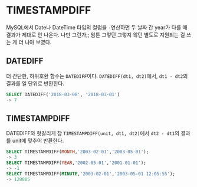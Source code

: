 # TIMESTAMPDIFF
MySQL에서 Date나 DateTime 타입의 컬럼을 `-`연산하면 두 날짜 간 year가 다를 때 결과가 제대로 안 나온다. 나만 그런가;; 암튼 그렇던 그렇지 않던 별도로 지원되는 걸 쓰는 게 더 나아 보였다.

## DATEDIFF
더 간단한, 하위호환 함수는 `DATEDIFF`이다. `DATEDIFF(dt1, dt2)`에서, `dt1 - dt2`의 결과를 일 단위로 반환한다.

```sql
SELECT DATEDIFF('2018-03-08', '2018-03-01')
-> 7
```

## TIMESTAMPDIFF
DATEDIFF와 헛갈리게 참 `TIMESTAMPDIFF(unit, dt1, dt2)`에서 `dt2 - dt1`의 결과를 unit에 맞추어 반환한다.

```sql
SELECT TIMESTAMPDIFF(MONTH,'2003-02-01','2003-05-01');
-> 3
SELECT TIMESTAMPDIFF(YEAR,'2002-05-01','2001-01-01');
-> -1
SELECT TIMESTAMPDIFF(MINUTE,'2003-02-01','2003-05-01 12:05:55');
-> 128885
```
